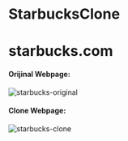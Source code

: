 # StarbucksClone

# starbucks.com

#### Orijinal Webpage:

![starbucks-original](https://i.hizliresim.com/kr4qj79.png)

#### Clone Webpage:

![starbucks-clone](https://i.hizliresim.com/npnm9qe.png)